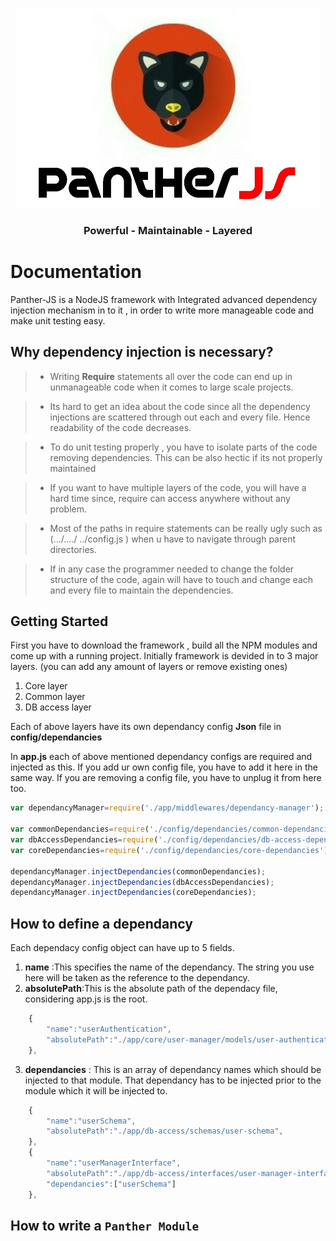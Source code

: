 <p align="center">
  <img src="https://raw.githubusercontent.com/donspace/panther/master/logo.jpg" />
</p>


 <center> <h3> Powerful - Maintainable - Layered </h3> </center>

Documentation
=============
Panther-JS is a NodeJS framework with Integrated advanced dependency injection mechanism in to it , in order to write more manageable code and make unit testing easy.

Why dependency injection is necessary? 
-------------------------------------------
> - Writing **Require** statements all over the code can end up in unmanageable code when it comes to large scale projects. 

> - Its hard to get an idea about the code since all the dependency injections are scattered through out each and every file. Hence readability of the code decreases. 

> - To do unit testing properly , you have to isolate parts of the code removing dependencies.  This can be also hectic if its not properly maintained

>- If you want to have multiple layers of the code,  you will have a hard time since, require can access anywhere without any problem.

>- Most of the paths in require statements can be really ugly such as (.../..../ ../config.js ) when u have to navigate through parent directories.  

>- If in any case the programmer needed to change the folder structure of the code, again will have to touch and change each and every file to maintain the dependencies.


Getting Started
----------------

First you have to download the framework , build all the NPM modules and come up with a running project. Initially framework is devided in to 3 major layers. (you can add any amount of layers or remove existing ones)
1. Core layer
2. Common layer
3. DB access layer

Each of above layers have its own dependancy config **Json** file in **config/dependancies**

In **app.js** each of above mentioned dependancy configs are required and injected as this. If you add ur own config file, you have to add it here in the same way. If you are removing a config file, you have to unplug it from here too.

```javascript
var dependancyManager=require('./app/middlewares/dependancy-manager');

var commonDependancies=require('./config/dependancies/common-dependancies');
var dbAccessDependancies=require('./config/dependancies/db-access-dependancies')
var coreDependancies=require('./config/dependancies/core-dependancies');

dependancyManager.injectDependancies(commonDependancies);
dependancyManager.injectDependancies(dbAccessDependancies);
dependancyManager.injectDependancies(coreDependancies);
```

How to define a dependancy
--------------------------
Each dependacy config object can have up to 5 fields.

1. **name** :This specifies the name of the dependancy. The string you use here will be taken as the reference to the dependancy.
2. **absolutePath**:This is the absolute path of the dependacy file, considering app.js is the root.
```javascript
    {
        "name":"userAuthentication",
        "absolutePath":"./app/core/user-manager/models/user-authentication",
    },

```

3. **dependancies** : This is an array of dependancy names which should be injected to that module. That dependancy has to be injected prior to the module which it will be injected to.

```javascript
    {
        "name":"userSchema",
        "absolutePath":"./app/db-access/schemas/user-schema",
    },
    {
        "name":"userManagerInterface",
        "absolutePath":"./app/db-access/interfaces/user-manager-interface",
        "dependancies":["userSchema"]
    },
```
How to write a ```Panther Module ```
-------------------------------------------

